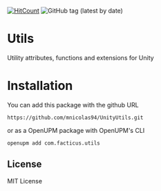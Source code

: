 [![HitCount](https://hits.dwyl.com/mnicolas94/UnityUtils.svg?style=flat&show=unique)](http://hits.dwyl.com/mnicolas94/UnityUtils)
![GitHub tag (latest by date)](https://img.shields.io/github/v/tag/mnicolas94/UnityUtils?label=version)

# Utils

Utility attributes, functions and extensions for Unity

# Installation

You can add this package with the github URL

```
https://github.com/mnicolas94/UnityUtils.git
```

or as a OpenUPM package with OpenUPM's CLI

```
openupm add com.facticus.utils
```

## License

MIT License
